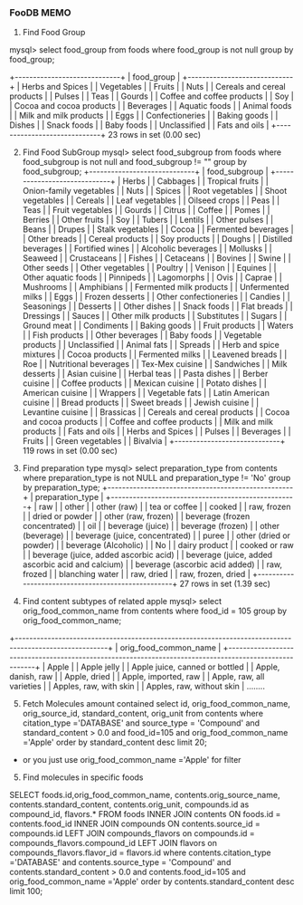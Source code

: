 ### FooDB MEMO

1. Find Food Group

mysql> select food_group from foods where food_group is not null group by food_group;

+-----------------------------+
| food_group                  |
+-----------------------------+
| Herbs and Spices            |
| Vegetables                  |
| Fruits                      |
| Nuts                        |
| Cereals and cereal products |
| Pulses                      |
| Teas                        |
| Gourds                      |
| Coffee and coffee products  |
| Soy                         |
| Cocoa and cocoa products    |
| Beverages                   |
| Aquatic foods               |
| Animal foods                |
| Milk and milk products      |
| Eggs                        |
| Confectioneries             |
| Baking goods                |
| Dishes                      |
| Snack foods                 |
| Baby foods                  |
| Unclassified                |
| Fats and oils               |
+-----------------------------+
23 rows in set (0.00 sec)


2. Find Food SubGroup
mysql> select food_subgroup from foods where food_subgroup is not null and food_subgroup != "" group by food_subgroup;
+-----------------------------+
| food_subgroup               |
+-----------------------------+
| Herbs                       |
| Cabbages                    |
| Tropical fruits             |
| Onion-family vegetables     |
| Nuts                        |
| Spices                      |
| Root vegetables             |
| Shoot vegetables            |
| Cereals                     |
| Leaf vegetables             |
| Oilseed crops               |
| Peas                        |
| Teas                        |
| Fruit vegetables            |
| Gourds                      |
| Citrus                      |
| Coffee                      |
| Pomes                       |
| Berries                     |
| Other fruits                |
| Soy                         |
| Tubers                      |
| Lentils                     |
| Other pulses                |
| Beans                       |
| Drupes                      |
| Stalk vegetables            |
| Cocoa                       |
| Fermented beverages         |
| Other breads                |
| Cereal products             |
| Soy products                |
| Doughs                      |
| Distilled beverages         |
| Fortified wines             |
| Alcoholic beverages         |
| Mollusks                    |
| Seaweed                     |
| Crustaceans                 |
| Fishes                      |
| Cetaceans                   |
| Bovines                     |
| Swine                       |
| Other seeds                 |
| Other vegetables            |
| Poultry                     |
| Venison                     |
| Equines                     |
| Other aquatic foods         |
| Pinnipeds                   |
| Lagomorphs                  |
| Ovis                        |
| Caprae                      |
| Mushrooms                   |
| Amphibians                  |
| Fermented milk products     |
| Unfermented milks           |
| Eggs                        |
| Frozen desserts             |
| Other confectioneries       |
| Candies                     |
| Seasonings                  |
| Desserts                    |
| Other dishes                |
| Snack foods                 |
| Flat breads                 |
| Dressings                   |
| Sauces                      |
| Other milk products         |
| Substitutes                 |
| Sugars                      |
| Ground meat                 |
| Condiments                  |
| Baking goods                |
| Fruit products              |
| Waters                      |
| Fish products               |
| Other beverages             |
| Baby foods                  |
| Vegetable products          |
| Unclassified                |
| Animal fats                 |
| Spreads                     |
| Herb and spice mixtures     |
| Cocoa products              |
| Fermented milks             |
| Leavened breads             |
| Roe                         |
| Nutritional beverages       |
| Tex-Mex cuisine             |
| Sandwiches                  |
| Milk desserts               |
| Asian cuisine               |
| Herbal teas                 |
| Pasta dishes                |
| Berber cuisine              |
| Coffee products             |
| Mexican cuisine             |
| Potato dishes               |
| American cuisine            |
| Wrappers                    |
| Vegetable fats              |
| Latin American cuisine      |
| Bread products              |
| Sweet breads                |
| Jewish cuisine              |
| Levantine cuisine           |
| Brassicas                   |
| Cereals and cereal products |
| Cocoa and cocoa products    |
| Coffee and coffee products  |
| Milk and milk products      |
| Fats and oils               |
| Herbs and Spices            |
| Pulses                      |
| Beverages                   |
| Fruits                      |
| Green vegetables            |
| Bivalvia                    |
+-----------------------------+
119 rows in set (0.00 sec)

3. Find preparation type
mysql> select preparation_type from contents where preparation_type is not NULL and preparation_type != 'No' group by preparation_type;
+---------------------------------------------------+
| preparation_type                                  |
+---------------------------------------------------+
| raw                                               |
| other                                             |
| other (raw)                                       |
| tea or coffee                                     |
| cooked                                            |
| raw, frozen                                       |
| dried or powder                                   |
| other (raw, frozen)                               |
| beverage (frozen concentrated)                    |
| oil                                               |
| beverage (juice)                                  |
| beverage (frozen)                                 |
| other (beverage)                                  |
| beverage (juice, concentrated)                    |
| puree                                             |
| other (dried or powder)                           |
| beverage (Alcoholic)                              |
| No                                                |
| dairy product                                     |
| cooked or raw                                     |
| beverage (juice, added ascorbic acid)             |
| beverage (juice, added ascorbic acid and calcium) |
| beverage (ascorbic acid added)                    |
| raw, frozed                                       |
| blanching water                                   |
| raw, dried                                        |
| raw, frozen, dried                                |
+---------------------------------------------------+
27 rows in set (1.39 sec)

4. Find content subtypes of related apple
mysql> select orig_food_common_name from contents where food_id = 105 group by orig_food_common_name;

+-------------------------------------------------------------------------------------------------------+
| orig_food_common_name                                                                                 |
+-------------------------------------------------------------------------------------------------------+
| Apple                                                                                                 |
| Apple jelly                                                                                           |
| Apple juice, canned or bottled                                                                        |
| Apple, danish, raw                                                                                    |
| Apple, dried                                                                                          |
| Apple, imported, raw                                                                                  |
| Apple, raw, all varieties                                                                             |
| Apples, raw, with skin                                                                                |
| Apples, raw, without skin                                                                             |
........


5. Fetch Molecules amount contained 
select id, orig_food_common_name, orig_source_id,  standard_content, orig_unit from contents where citation_type ='DATABASE' and source_type = 'Compound' and standard_content > 0.0 and food_id=105 and orig_food_common_name ='Apple' order by standard_content desc limit 20;

* or you just use orig_food_common_name ='Apple' for filter

5. Find molecules in specific foods

 SELECT foods.id,orig_food_common_name,
 contents.orig_source_name, contents.standard_content, contents.orig_unit, compounds.id as compound_id,
 flavors.* 
 FROM 
 foods INNER JOIN contents ON foods.id = contents.food_id
 INNER JOIN compounds ON contents.source_id = compounds.id 
 LEFT JOIN compounds_flavors on compounds.id = compounds_flavors.compound_id
 LEFT JOIN flavors on compounds_flavors.flavor_id = flavors.id
  where contents.citation_type ='DATABASE' and contents.source_type = 'Compound' and contents.standard_content > 0.0 and contents.food_id=105 
  and orig_food_common_name ='Apple'
   order by contents.standard_content desc limit 100;
   
